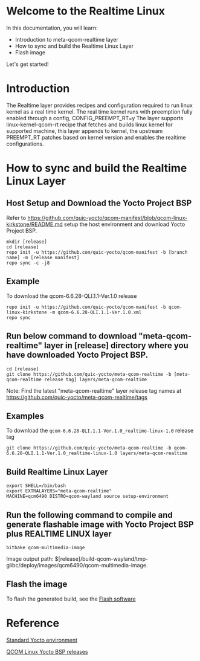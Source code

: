 # Welcome to the Realtime Linux

In this documentation, you will learn:
- Introduction to meta-qcom-realtime layer
- How to sync and build the Realtime Linux Layer
- Flash image

Let's get started!

# Introduction
The Realtime layer provides recipes and configuration required to run linux kernel as a real time kernel.
The real time kernel runs with preemption fully enabled through a config, CONFIG_PREEMPT_RT=y
The layer supports linux-kernel-qcom-rt recipe that fetches and builds linux kernel for supported machine,
this layer appends to kernel, the upstream PREEMPT_RT patches based on kernel version and enables the realtime
configurations.

# How to sync and build the Realtime Linux Layer

## Host Setup and Download the Yocto Project BSP

Refer to https://github.com/quic-yocto/qcom-manifest/blob/qcom-linux-kirkstone/README.md setup the host environment and download Yocto Project BSP.

```shell
mkdir [release]
cd [release]
repo init -u https://github.com/quic-yocto/qcom-manifest -b [branch name] -m [release manifest]
repo sync -c -j8
```
## Example
To download the qcom-6.6.28-QLI.1.1-Ver.1.0 release

```shell
repo init -u https://github.com/quic-yocto/qcom-manifest -b qcom-linux-kirkstone -m qcom-6.6.28-QLI.1.1-Ver.1.0.xml 
repo sync
```

## Run below command to download "meta-qcom-realtime" layer in [release] directory where you have downloaded Yocto Project BSP.

```shell
cd [release]
git clone https://github.com/quic-yocto/meta-qcom-realtime -b [meta-qcom-realtime release tag] layers/meta-qcom-realtime
```
Note: Find the latest "meta-qcom-realtime" layer release tag names at https://github.com/quic-yocto/meta-qcom-realtime/tags

## Examples

To download the `qcom-6.6.28-QLI.1.1-Ver.1.0_realtime-linux-1.0` release tag
```shell
git clone https://github.com/quic-yocto/meta-qcom-realtime -b qcom-6.6.28-QLI.1.1-Ver.1.0_realtime-linux-1.0 layers/meta-qcom-realtime
```

## Build Realtime Linux Layer

```shell
export SHELL=/bin/bash
export EXTRALAYERS="meta-qcom-realtime"
MACHINE=qcm6490 DISTRO=qcom-wayland source setup-environment
```

## Run the following command to compile and generate flashable image with Yocto Project BSP plus REALTIME LINUX layer
```shell
bitbake qcom-multimedia-image
```
Image output path: $[release]/build-qcom-wayland/tmp-glibc/deploy/images/qcm6490/qcom-multimedia-image.

## Flash the image

To flash the generated build, see the [Flash software](https://docs.qualcomm.com/bundle/resource/topics/80-70014-254/flash_images.html)

# Reference

[Standard Yocto environment](https://docs.yoctoproject.org/4.0.13/brief-yoctoprojectqs/index.html)

[QCOM Linux Yocto BSP releases](https://github.com/quic-yocto/qcom-manifest/blob/qcom-linux-kirkstone/README.md)
